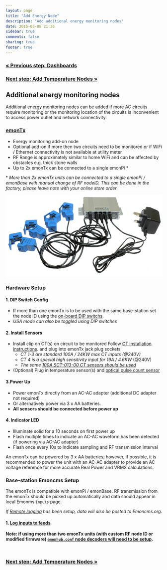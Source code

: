 ```yaml
---
layout: page
title: "Add Energy Node"
description: "Add additional energy monitoring nodes"
date: 2015-03-08 21:36
sidebar: true
comments: false
sharing: true
footer: true
---
```


### [&laquo; Previous step: Dashboards](/setup/dashboards/)

### [Next step: Add Temperature Nodes &raquo;](/setup/emonth/)

## Additional energy monitoring nodes

Additional energy monitoring nodes can be added if more AC circuits require monitoring or the monitoring location of the circuits is inconvenient to access power outlet and network connectivity.


### **[emonTx](https://shop.openenergymonitor.com/emontx-v3-electricity-monitoring-transmitter-unit-433mhz/)**

- Energy monitoring add-on node
- Optional add-on if more then two circuits need to be monitored or if WiFi / Ethernet connectivity is not available at utility meter
- RF Range is approximately similar to home WiFi and can be affected by obstacles e.g. thick stone walls
- Up to 2x emonTx can be connected to a single emonPi *

\* *More than 2x emonTx units can be connected to a single emonPi / emonBase with manual change of RF nodeID. This can be done in the factory, please leave note with your online store order*

![emontx](/images/setup/emontx.jpg)

### Hardware Setup

#### 1. DIP Switch Config

- If more than one emonTx is to be used with the same base-station set the node ID using the [on-board DIP switchs](https://wiki.openenergymonitor.org/index.php/EmonTx_V3.4#DIP_Switch_Config).
 - *USA mode can also be toggled using DIP switches*

#### 2. Install Sensors

- Install clip on CT(s) on circuit to be monitored Follow [CT installation instructions](/setup/install). and plug into emonTx jack plug sockets
  - *CT 1-3 are standard 100A / 24KW max CT inputs (@240V)*
  - *CT 4 is a special *high sensitivity* input for 19A / 4.6KW* (@240V)
  - *The same [100A SCT-013-00 CT sensors should be used](http://shop.openenergymonitor.com/100a-max-clip-on-current-sensor-ct/)*
- (Optional) Plug in temperature sensor(s) and [optical pulse count sensor](http://shop.openenergymonitor.com/optical-utility-meter-led-pulse-sensor/)


#### 3.Power Up
- Power emonTx directly from an AC-AC adapter (additional DC adapter not required)
- Or alternatively power via 3 x AA batteries.
- **All sensors should be connected before power up**


#### 4. Indicator LED
  - Illuminate solid for a 10 seconds on first power up
  - Flash multiple times to indicate an AC-AC waveform has been detected (if powering via AC-AC adapter)
  - Flash once every 10s to indicate sampling and RF transmission interval

<p class='note'>
An emonTx can be powered by 3 x AA batteries; however, if possible, it is recommended to power the unit with an AC-AC adapter to provide an AC voltage reference for more accurate Real Power and VRMS calculations.
</p>

### Base-station Emoncms Setup

The emonTx is compatible with emonPi / emonBase. RF transmission from the emonTx should be picked up automatically and data should appear in local Emonms `Inputs` page.

*If [Remote logging](/setup/remote) has been setup, data will also be posted to Emoncms.org.*

#### 1. [Log inputs to feeds](/setup/local/)

**Note: if using more than two emonTx units (with custom RF node ID or modified firmware) [`emonhub.conf` node decoders will need to be setup](https://github.com/openenergymonitor/emonhub/blob/emon-pi/configuration.md).**

<br>

### [Next step: Add Temperature Nodes &raquo;](/setup/emonth/)
